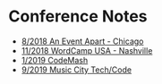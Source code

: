 
# Conference Notes

* [8/2018 An Event Apart - Chicago](/AEA-chi2018)
* [11/2018 WordCamp USA - Nashville](../kldickenson/2018-wordcamp-us)
* [1/2019 CodeMash](/CodeMash2019)
* [9/2019 Music City Tech/Code](/MTC-2019)

